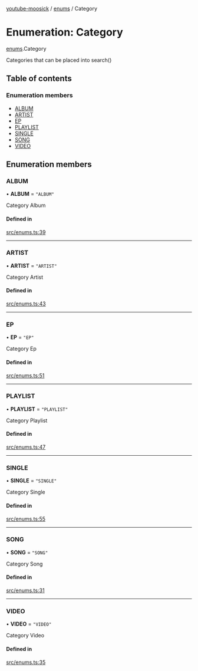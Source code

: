 [youtube-moosick](../README.md) / [enums](../modules/enums.md) / Category

# Enumeration: Category

[enums](../modules/enums.md).Category

Categories that can be placed into search()

## Table of contents

### Enumeration members

- [ALBUM](enums.Category.md#album)
- [ARTIST](enums.Category.md#artist)
- [EP](enums.Category.md#ep)
- [PLAYLIST](enums.Category.md#playlist)
- [SINGLE](enums.Category.md#single)
- [SONG](enums.Category.md#song)
- [VIDEO](enums.Category.md#video)

## Enumeration members

### ALBUM

• **ALBUM** = `"ALBUM"`

Category Album

#### Defined in

[src/enums.ts:39](https://github.com/EvasiveXkiller/youtube-moosick/blob/a4f065f/src/enums.ts#L39)

___

### ARTIST

• **ARTIST** = `"ARTIST"`

Category Artist

#### Defined in

[src/enums.ts:43](https://github.com/EvasiveXkiller/youtube-moosick/blob/a4f065f/src/enums.ts#L43)

___

### EP

• **EP** = `"EP"`

Category Ep

#### Defined in

[src/enums.ts:51](https://github.com/EvasiveXkiller/youtube-moosick/blob/a4f065f/src/enums.ts#L51)

___

### PLAYLIST

• **PLAYLIST** = `"PLAYLIST"`

Category Playlist

#### Defined in

[src/enums.ts:47](https://github.com/EvasiveXkiller/youtube-moosick/blob/a4f065f/src/enums.ts#L47)

___

### SINGLE

• **SINGLE** = `"SINGLE"`

Category Single

#### Defined in

[src/enums.ts:55](https://github.com/EvasiveXkiller/youtube-moosick/blob/a4f065f/src/enums.ts#L55)

___

### SONG

• **SONG** = `"SONG"`

Category Song

#### Defined in

[src/enums.ts:31](https://github.com/EvasiveXkiller/youtube-moosick/blob/a4f065f/src/enums.ts#L31)

___

### VIDEO

• **VIDEO** = `"VIDEO"`

Category Video

#### Defined in

[src/enums.ts:35](https://github.com/EvasiveXkiller/youtube-moosick/blob/a4f065f/src/enums.ts#L35)
